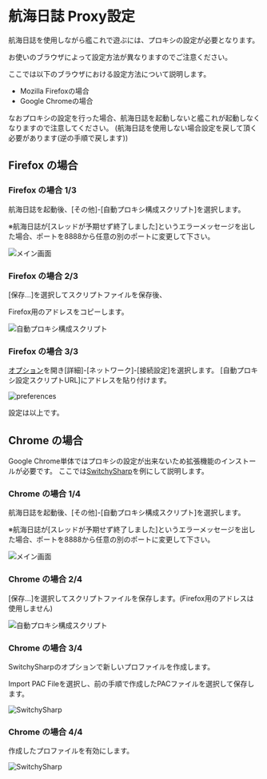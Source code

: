 # 航海日誌 Proxy設定

航海日誌を使用しながら艦これで遊ぶには、プロキシの設定が必要となります。

お使いのブラウザによって設定方法が異なりますのでご注意ください。

ここでは以下のブラウザにおける設定方法について説明します。

* Mozilla Firefoxの場合
* Google Chromeの場合

なおプロキシの設定を行った場合、航海日誌を起動しないと艦これが起動しなくなりますので注意してください。
(航海日誌を使用しない場合設定を戻して頂く必要があります(逆の手順で戻します))

## Firefox の場合

### Firefox の場合 1/3

航海日誌を起動後、[その他]-[自動プロキシ構成スクリプト]を選択します。

※航海日誌が[スレッドが予期せず終了しました]というエラーメッセージを出した場合、ポートを8888から任意の別のポートに変更して下さい。

![メイン画面](https://kancolle.sanaechan.net/logbook-kai/firefox/1.png)

### Firefox の場合 2/3

[保存...]を選択してスクリプトファイルを保存後、

 Firefox用のアドレスをコピーします。

![自動プロキシ構成スクリプト](https://kancolle.sanaechan.net/logbook-kai/firefox/2.png)

### Firefox の場合 3/3

 [オプション](about:preferences)を開き[詳細]-[ネットワーク]-[接続設定]を選択します。
[自動プロキシ設定スクリプトURL]にアドレスを貼り付けます。

![preferences](https://kancolle.sanaechan.net/logbook-kai/firefox/3.png)

設定は以上です。

## Chrome の場合

Google Chrome単体ではプロキシの設定が出来ないため拡張機能のインストールが必要です。
ここでは[SwitchySharp](https://chrome.google.com/webstore/detail/proxy-switchysharp/dpplabbmogkhghncfbfdeeokoefdjegm)を例にして説明します。

### Chrome の場合 1/4

航海日誌を起動後、[その他]-[自動プロキシ構成スクリプト]を選択します。

※航海日誌が[スレッドが予期せず終了しました]というエラーメッセージを出した場合、ポートを8888から任意の別のポートに変更して下さい。

![メイン画面](https://kancolle.sanaechan.net/logbook-kai/chrome/1.png)

### Chrome の場合 2/4

[保存...]を選択してスクリプトファイルを保存します。(Firefox用のアドレスは使用しません)

![自動プロキシ構成スクリプト](https://kancolle.sanaechan.net/logbook-kai/chrome/2.png)

### Chrome の場合 3/4

SwitchySharpのオプションで新しいプロファイルを作成します。

Import PAC Fileを選択し、前の手順で作成したPACファイルを選択して保存します。

![SwitchySharp](https://kancolle.sanaechan.net/logbook-kai/chrome/3.png)

### Chrome の場合 4/4

作成したプロファイルを有効にします。

![SwitchySharp](https://kancolle.sanaechan.net/logbook-kai/chrome/4.png)

